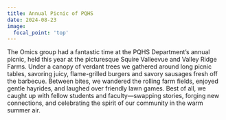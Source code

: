 ```yaml
---
title: Annual Picnic of PQHS
date: 2024-08-23
image:
  focal_point: 'top'
---
```




<!--more-->
The Omics group had a fantastic time at the PQHS Department’s annual picnic, held this year at the picturesque Squire Valleevue and Valley Ridge Farms. Under a canopy of verdant trees we gathered around long picnic tables, savoring juicy, flame-grilled burgers and savory sausages fresh off the barbecue. Between bites, we wandered the rolling farm fields, enjoyed gentle hayrides, and laughed over friendly lawn games. Best of all, we caught up with fellow students and faculty—swapping stories, forging new connections, and celebrating the spirit of our community in the warm summer air.


